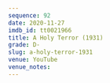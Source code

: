 ```yaml
---
sequence: 92
date: 2020-11-27
imdb_id: tt0021966
title: A Holy Terror (1931)
grade: D-
slug: a-holy-terror-1931
venue: YouTube
venue_notes:
---
```


